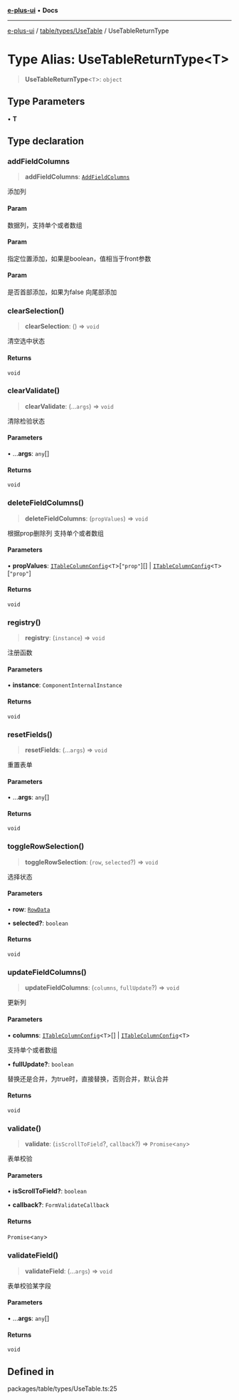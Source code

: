 [**e-plus-ui**](../../../../README.md) • **Docs**

***

[e-plus-ui](../../../../modules.md) / [table/types/UseTable](../README.md) / UseTableReturnType

# Type Alias: UseTableReturnType\<T\>

> **UseTableReturnType**\<`T`\>: `object`

## Type Parameters

• **T**

## Type declaration

### addFieldColumns

> **addFieldColumns**: [`AddFieldColumns`](AddFieldColumns.md)

添加列

#### Param

数据列，支持单个或者数组

#### Param

指定位置添加，如果是boolean，值相当于front参数

#### Param

是否首部添加，如果为false 向尾部添加

### clearSelection()

> **clearSelection**: () => `void`

清空选中状态

#### Returns

`void`

### clearValidate()

> **clearValidate**: (...`args`) => `void`

清除检验状态

#### Parameters

• ...**args**: `any`[]

#### Returns

`void`

### deleteFieldColumns()

> **deleteFieldColumns**: (`propValues`) => `void`

根据prop删除列 支持单个或者数组

#### Parameters

• **propValues**: [`ITableColumnConfig`](../../../type/interfaces/ITableColumnConfig.md)\<`T`\>\[`"prop"`\][] \| [`ITableColumnConfig`](../../../type/interfaces/ITableColumnConfig.md)\<`T`\>\[`"prop"`\]

#### Returns

`void`

### registry()

> **registry**: (`instance`) => `void`

注册函数

#### Parameters

• **instance**: `ComponentInternalInstance`

#### Returns

`void`

### resetFields()

> **resetFields**: (...`args`) => `void`

重置表单

#### Parameters

• ...**args**: `any`[]

#### Returns

`void`

### toggleRowSelection()

> **toggleRowSelection**: (`row`, `selected`?) => `void`

选择状态

#### Parameters

• **row**: [`RowData`](RowData.md)

• **selected?**: `boolean`

#### Returns

`void`

### updateFieldColumns()

> **updateFieldColumns**: (`columns`, `fullUpdate`?) => `void`

更新列

#### Parameters

• **columns**: [`ITableColumnConfig`](../../../type/interfaces/ITableColumnConfig.md)\<`T`\>[] \| [`ITableColumnConfig`](../../../type/interfaces/ITableColumnConfig.md)\<`T`\>

支持单个或者数组

• **fullUpdate?**: `boolean`

替换还是合并，为true时，直接替换，否则合并，默认合并

#### Returns

`void`

### validate()

> **validate**: (`isScrollToField`?, `callback`?) => `Promise`\<`any`\>

表单校验

#### Parameters

• **isScrollToField?**: `boolean`

• **callback?**: `FormValidateCallback`

#### Returns

`Promise`\<`any`\>

### validateField()

> **validateField**: (...`args`) => `void`

表单校验某字段

#### Parameters

• ...**args**: `any`[]

#### Returns

`void`

## Defined in

packages/table/types/UseTable.ts:25
